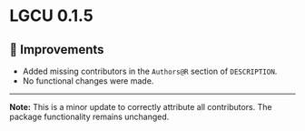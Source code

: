 # LGCU 0.1.5

## 🔧 Improvements
- Added missing contributors in the `Authors@R` section of `DESCRIPTION`.
- No functional changes were made.

---

**Note:** This is a minor update to correctly attribute all contributors. 
The package functionality remains unchanged.


